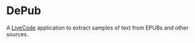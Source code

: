 # DePub

A [LiveCode](https://www.livecode.com) application to extract samples of text from EPUBs and other sources.
